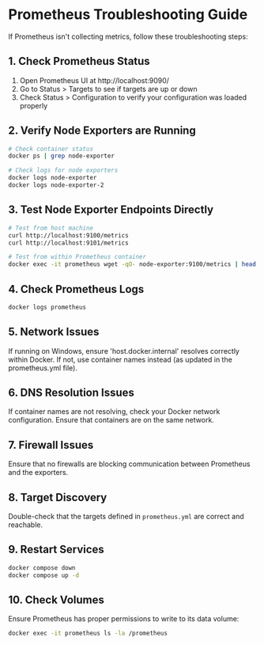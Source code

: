 # Prometheus Troubleshooting Guide

If Prometheus isn't collecting metrics, follow these troubleshooting steps:

## 1. Check Prometheus Status

1.  Open Prometheus UI at http://localhost:9090/
2.  Go to Status > Targets to see if targets are up or down
3.  Check Status > Configuration to verify your configuration was loaded properly

## 2. Verify Node Exporters are Running

```bash
# Check container status
docker ps | grep node-exporter

# Check logs for node exporters
docker logs node-exporter
docker logs node-exporter-2
```

## 3. Test Node Exporter Endpoints Directly

```bash
# Test from host machine
curl http://localhost:9100/metrics
curl http://localhost:9101/metrics

# Test from within Prometheus container
docker exec -it prometheus wget -qO- node-exporter:9100/metrics | head
```

## 4. Check Prometheus Logs

```bash
docker logs prometheus
```

## 5. Network Issues

If running on Windows, ensure 'host.docker.internal' resolves correctly within Docker.
If not, use container names instead (as updated in the prometheus.yml file).

## 6. DNS Resolution Issues

If container names are not resolving, check your Docker network configuration. Ensure that containers are on the same network.

## 7. Firewall Issues

Ensure that no firewalls are blocking communication between Prometheus and the exporters.

## 8. Target Discovery

Double-check that the targets defined in `prometheus.yml` are correct and reachable.

## 9. Restart Services

```bash
docker compose down
docker compose up -d
```

## 10. Check Volumes

Ensure Prometheus has proper permissions to write to its data volume:

```bash
docker exec -it prometheus ls -la /prometheus
```
